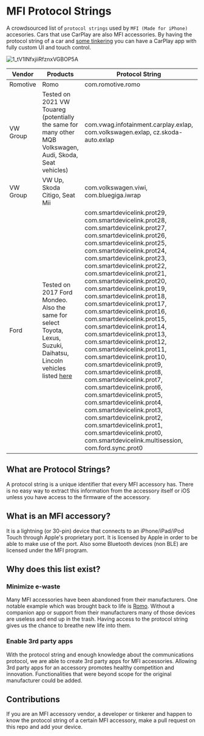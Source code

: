 # MFI Protocol Strings
A crowdsourced list of `protocol strings` used by `MFI (Made for iPhone)` accesories. Cars that use CarPlay are also MFI accessories. By having the protocol string of a car and [some tinkering](https://fotidim.com/automaker-carplay-apps-without-apples-or-automaker-s-blessings-3d7b9618923d) you can have a CarPlay app with fully custom UI and touch control.

![1_tV1lNfxjiiRfznxVGBOP5A](https://github.com/fotiDim/protocol-strings/assets/2326415/ae57642a-7672-4770-a358-5b7d97b93ef4)


|Vendor|Products|Protocol String| Additional Info
|---|---|---|---|
|Romotive|Romo|com.romotive.romo|https://github.com/Navideck/Romo-iOS-SDK
|VW Group|Tested on 2021 VW Touareg (potentially the same for many other MQB Volkswagen, Audi, Skoda, Seat vehicles)|com.vwag.infotainment.carplay.exlap, com.volkswagen.exlap, cz.skoda-auto.exlap|
|VW Group|VW Up, Skoda Citigo, Seat Mii|com.volkswagen.viwi, com.bluegiga.iwrap|Enables reading fuel consumption data, controlling the radio etc.
|Ford| Tested on 2017 Ford Mondeo. Also the same for select Toyota, Lexus, Suzuki, Daihatsu, Lincoln vehicles listed [here](https://smartdevicelink.com/faq/#what-vehicles)| com.smartdevicelink.prot29, com.smartdevicelink.prot28, com.smartdevicelink.prot27, com.smartdevicelink.prot26, com.smartdevicelink.prot25, com.smartdevicelink.prot24, com.smartdevicelink.prot23, com.smartdevicelink.prot22, com.smartdevicelink.prot21, com.smartdevicelink.prot20, com.smartdevicelink.prot19, com.smartdevicelink.prot18, com.smartdevicelink.prot17, com.smartdevicelink.prot16, com.smartdevicelink.prot15, com.smartdevicelink.prot14, com.smartdevicelink.prot13, com.smartdevicelink.prot12, com.smartdevicelink.prot11, com.smartdevicelink.prot10, com.smartdevicelink.prot9, com.smartdevicelink.prot8, com.smartdevicelink.prot7, com.smartdevicelink.prot6, com.smartdevicelink.prot5, com.smartdevicelink.prot4, com.smartdevicelink.prot3, com.smartdevicelink.prot2, com.smartdevicelink.prot1, com.smartdevicelink.prot0, com.smartdevicelink.multisession, com.ford.sync.prot0|https://smartdevicelink.com/en/guides/iOS/getting-started/sdk-configuration

## What are Protocol Strings?
A protocol string is a unique identifier that every MFI accessory has. There is no easy way to extract this information from the accessory itself or iOS unless you have access to the firmware of the accessory.

## What is an MFI accessory?
It is a lightning (or 30-pin) device that connects to an iPhone/iPad/iPod Touch through Apple's proprietary port. It is licensed by Apple in order to be able to make use of the port. Also some Bluetooth devices (non BLE) are licensed under the MFI program.

## Why does this list exist?
### Minimize e-waste
Many MFI accessories have been abandoned from their manufacturers. One notable example which was brought back to life is [Romo](https://medium.com/@fotidim/romo-the-iphone-robot-f7027779e925). Without a companion app or support from their manufacturers many of those devices are useless and end up in the trash. Having access to the protocol string gives us the chance to breathe new life into them.

### Enable 3rd party apps
With the protocol string and enough knowledge about the communications protocol, we are able to create 3rd party apps for MFI accessories. Allowing 3rd party apps for an accessory promotes healthy competition and innovation. Functionalities that were beyond scope for the original manufacturer could be added.

## Contributions
If you are an MFI accessory vendor, a developer or tinkerer and happen to know the protocol string of a certain MFI accessory, make a pull request on this repo and add your device.
